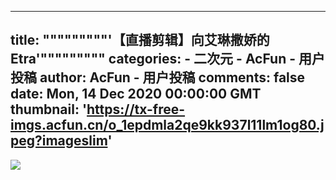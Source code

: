 
---
title: """""""""'【直播剪辑】向艾琳撒娇的Etra'"""""""""
categories: 
    - 二次元
    - AcFun - 用户投稿
author: AcFun - 用户投稿
comments: false
date: Mon, 14 Dec 2020 00:00:00 GMT
thumbnail: 'https://tx-free-imgs.acfun.cn/o_1epdmla2qe9kk937l11lm1og80.jpeg?imageslim'
---

<div>   
<img src="https://tx-free-imgs.acfun.cn/o_1epdmla2qe9kk937l11lm1og80.jpeg?imageslim" referrerpolicy="no-referrer">  
</div>
            